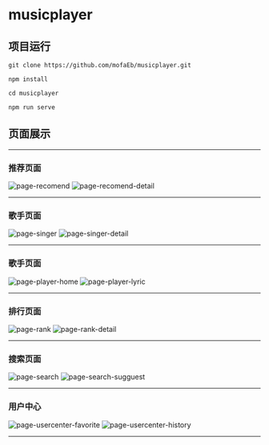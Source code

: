 # musicplayer

## 项目运行
```
git clone https://github.com/mofaEb/musicplayer.git

npm install

cd musicplayer

npm run serve

```

## 页面展示
---
### 推荐页面

![page-recomend](./static-readme/page-recomend.png)
![page-recomend-detail](./static-readme/page-recomend-detail.png)

---
### 歌手页面
![page-singer](./static-readme/page-singer.png)
![page-singer-detail](./static-readme/page-singer-detail.png)

---
### 歌手页面
![page-player-home](./static-readme/page-player-home.png)
![page-player-lyric](./static-readme/page-player-lyric.png)

---
### 排行页面

![page-rank](./static-readme/page-rank.png)
![page-rank-detail](./static-readme/page-rank-detail.png)

---
### 搜索页面

![page-search](./static-readme/page-search.png)
![page-search-sugguest](./static-readme/page-search-sugguest.png)

---
### 用户中心

![page-usercenter-favorite](./static-readme/page-usercenter-favorite.png)
![page-usercenter-history](./static-readme/page-usercenter-history.png)

---